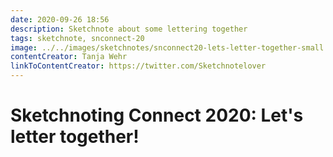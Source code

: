 ```yaml
---
date: 2020-09-26 18:56
description: Sketchnote about some lettering together
tags: sketchnote, snconnect-20
image: ../../images/sketchnotes/snconnect20-lets-letter-together-small.jpg
contentCreator: Tanja Wehr
linkToContentCreator: https://twitter.com/Sketchnotelover
---
```


# Sketchnoting Connect 2020: Let's letter together!
